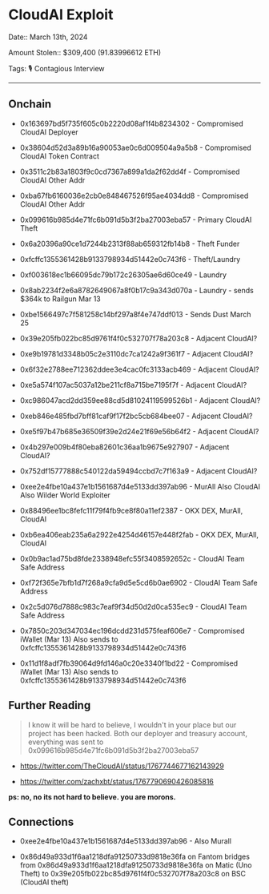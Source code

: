 # CloudAI Exploit

Date:: March 13th, 2024

Amount Stolen:: $309,400 (91.83996612 ETH)

Tags: 🎙️ Contagious Interview

---

## Onchain

- 0x163697bd5f735f605c0b2220d08af1f4b8234302 - Compromised CloudAI Deployer
- 0x38604d52d3a89b16a90053ae0c6d009504a9a5b8 - Compromised CloudAI Token Contract
- 0x3511c2b83a1803f9c0cd7367a899a1da2f62dd4f - Compromised CloudAI Other Addr
- 0xba67fb6160036e2cb0e848467526f95ae4034dd8 - Compromised CloudAI Other Addr

- 0x099616b985d4e71fc6b091d5b3f2ba27003eba57 - Primary CloudAI Theft
- 0x6a20396a90ce1d7244b2313f88ab659312fb14b8 - Theft Funder
- 0xfcffc1355361428b9133798934d51442e0c743f6 - Theft/Laundry
- 0xf003618ec1b66095dc79b172c26305ae6d60ce49 - Laundry
- 0x8ab2234f2e6a8782649067a8f0b17c9a343d070a - Laundry - sends $364k to Railgun Mar 13
- 0xbe1566497c7f581258c14bf297a8f4e747ddf013 - Sends Dust March 25

- 0x39e205fb022bc85d9761f4f0c532707f78a203c8 - Adjacent CloudAI?
- 0xe9b19781d3348b05c2e3110dc7ca1242a9f361f7 - Adjacent CloudAI?
- 0x6f32e2788ee712362ddee3e4cac0fc3133acb469 - Adjacent CloudAI?
- 0xe5a574f107ac5037a12be211cf8a715be7195f7f - Adjacent CloudAI?
- 0xc986047acd2dd359ee88cd5d81024119599526b1 - Adjacent CloudAI?
- 0xeb846e485fbd7bff81caf9f17f2bc5cb684bee07 - Adjacent CloudAI?
- 0xe5f97b47b685e36509f39e2d24e21f69e56b64f2 - Adjacent CloudAI?
- 0x4b297e009b4f80eba82601c36aa1b9675e927907 - Adjacent CloudAI?
- 0x752df15777888c540122da59494ccbd7c7f163a9 - Adjacent CloudAI?

- 0xee2e4fbe10a437e1b1561687d4e5133dd397ab96 - MurAll Also CloudAI Also Wilder World Exploiter
- 0x88496ee1bc8fefc11f79f4fb9ce8f80a11ef2387 - OKX DEX, MurAll, CloudAI
- 0xb6ea406eab235a6a2922e4254d46157e448f2fab - OKX DEX, MurAll, CloudAI

- 0x0b9ac1ad75bd8fde2338948efc55f3408592652c - CloudAI Team Safe Address
- 0xf72f365e7bfb1d7f268a9cfa9d5e5cd6b0ae6902 - CloudAI Team Safe Address
- 0x2c5d076d7888c983c7eaf9f34d50d2d0ca535ec9 - CloudAI Team Safe Address
- 0x7850c203d347034ec196dcdd231d575feaf606e7 - Compromised iWallet (Mar 13) Also sends to 0xfcffc1355361428b9133798934d51442e0c743f6
- 0x11d1f8adf7fb39064d9fd146a0c20e3340f1bd22 - Compromised iWallet (Mar 13) Also sends to 0xfcffc1355361428b9133798934d51442e0c743f6


## Further Reading

> I know it will be hard to believe, I wouldn't in your place but our project has been hacked. Both our deployer and treasury account, everything was sent to 0x099616b985d4e71fc6b091d5b3f2ba27003eba57

- https://twitter.com/TheCloudAI/status/1767744677162143929

- https://twitter.com/zachxbt/status/1767790690426085816

__ps: no, no its not hard to believe. you are morons.__


## Connections

- 0xee2e4fbe10a437e1b1561687d4e5133dd397ab96 - Also Murall

- 0x86d49a933d1f6aa1218dfa91250733d9818e36fa on Fantom bridges from 0x86d49a933d1f6aa1218dfa91250733d9818e36fa on Matic (Uno Theft) to 0x39e205fb022bc85d9761f4f0c532707f78a203c8 on BSC (CloudAI theft)
